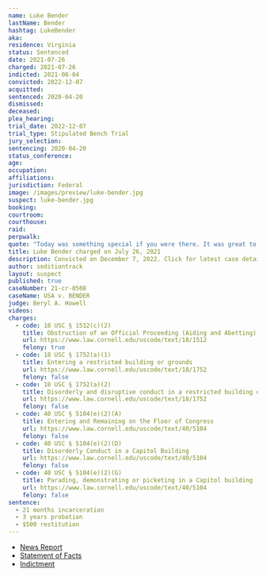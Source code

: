 ```yaml
---
name: Luke Bender
lastName: Bender
hashtag: LukeBender
aka:
residence: Virginia
status: Sentenced
date: 2021-07-26
charged: 2021-07-26
indicted: 2021-08-04
convicted: 2022-12-07
acquitted:
sentenced: 2020-04-20
dismissed:
deceased:
plea_hearing:
trial_date: 2022-12-07
trial_type: Stipulated Bench Trial
jury_selection:
sentencing: 2020-04-20
status_conference:
age:
occupation:
affiliations:
jurisdiction: Federal
image: /images/preview/luke-bender.jpg
suspect: luke-bender.jpg
booking:
courtroom:
courthouse:
raid:
perpwalk:
quote: "Today was something special if you were there. It was great to be apart of it."
title: Luke Bender charged on July 26, 2021
description: Convicted on December 7, 2022. Click for latest case details.
author: seditiontrack
layout: suspect
published: true
caseNumber: 21-cr-0508
caseName: USA v. BENDER
judge: Beryl A. Howell
videos:
charges:
  - code: 18 USC § 1512(c)(2)
    title: Obstruction of an Official Proceeding (Aiding and Abetting)
    url: https://www.law.cornell.edu/uscode/text/18/1512
    felony: true
  - code: 18 USC § 1752(a)(1)
    title: Entering a restricted building or grounds
    url: https://www.law.cornell.edu/uscode/text/18/1752
    felony: false
  - code: 18 USC § 1752(a)(2)
    title: Disorderly and disruptive conduct in a restricted building or grounds
    url: https://www.law.cornell.edu/uscode/text/18/1752
    felony: false
  - code: 40 USC § 5104(e)(2)(A)
    title: Entering and Remaining on the Floor of Congress
    url: https://www.law.cornell.edu/uscode/text/40/5104
    felony: false
  - code: 40 USC § 5104(e)(2)(D)
    title: Disorderly Conduct in a Capitol Building
    url: https://www.law.cornell.edu/uscode/text/40/5104
    felony: false
  - code: 40 USC § 5104(e)(2)(G)
    title: Parading, demonstrating or picketing in a Capitol building
    url: https://www.law.cornell.edu/uscode/text/40/5104
    felony: false
sentence:
  - 21 months incarceration
  - 3 years probation
  - $500 restitution
---
```


- [News Report](https://www.wusa9.com/article/news/national/capitol-riots/high-school-classmate-turns-in-fairfax-county-man-accused-of-entering-senate-chamber-luke-wessley-bender-donald-trump-capitol-riot-january-6/65-2bce2ab0-c7b0-49ae-9848-243ee40fd3e8)
- [Statement of Facts](https://www.justice.gov/usao-dc/case-multi-defendant/file/1456736/download)
- [Indictment](https://www.justice.gov/usao-dc/case-multi-defendant/file/1456741/download)
